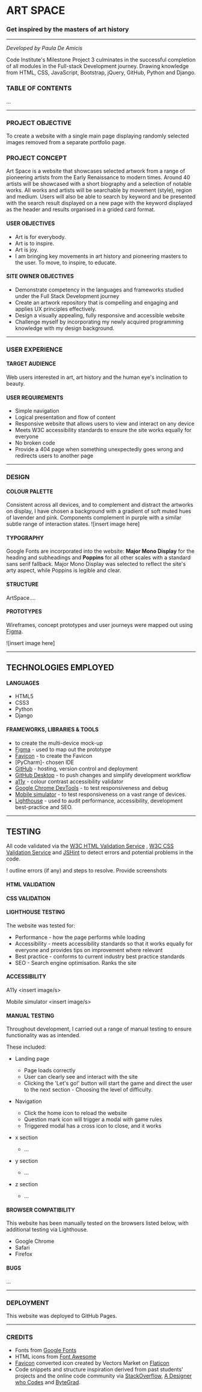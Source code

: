 # ART SPACE
### Get inspired by the masters of art history
***
*Developed by Paula De Amicis*

Code Institute's Milestone Project 3 culminates in the successful completion of all modules in the Full-stack Development journey. 
Drawing knowledge from HTML, CSS, JavaScript, Bootstrap, jQuery, GitHub, Python and Django.
<Visit live website>

<Insert composite image of game screenshots>

### TABLE OF CONTENTS
...
***

### PROJECT OBJECTIVE
To create a website with a single main page displaying randomly selected images removed from a separate portfolio page. 

### PROJECT CONCEPT
Art Space is a website that showcases selected artwork from a range of pioneering artists from the Early Renaissance to modern times. Around 40 artists will be showcased with a short biography and a selection of notable works.
All works and artists will be searchable by movement (style), region and medium. Users will also be able to search by keyword and be presented with the search result displayed on a new page with the keyword displayed as the header and results organised in a grided card format. 

#### USER OBJECTIVES
- Art is for everybody.
- Art is to inspire.
- Art is joy.
- I am bringing key movements in art history and pioneering masters to the user. To move, to inspire, to educate.  

#### SITE OWNER OBJECTIVES
- Demonstrate competency in the languages and frameworks studied under the Full Stack Development journey
- Create an artwork repository that is compelling and engaging and applies UX principles effectively. 
- Design a visually appealing, fully responsive and accessible website
- Challenge myself by incorporating my newly acquired programming knowledge with my design background.  

***
### USER EXPERIENCE
#### TARGET AUDIENCE
Web users interested in art, art history and the human eye's inclination to beauty. 

#### USER REQUIREMENTS
- Simple navigation
- Logical presentation and flow of content 
- Responsive website that allows users to view and interact on any device
- Meets W3C accessibility standards to ensure the site works equally for everyone
- No broken code
- Provide a 404 page when something unexpectedly goes wrong and redirects users to another page 

***

### DESIGN


#### COLOUR PALETTE 
Consistent across all devices, and to complement and distract the artworks on display, I have chosen a background with a gradient of soft muted hues of lavender and pink. Components complement in purple with a similar subtle range of interaction states.
![insert image here]


#### TYPOGRAPHY
Google Fonts are incorporated into the website: **Major Mono Display** for the heading and subheadings and **Poppins** for all other scales with a standard sans serif fallback. Major Mono Display was selected to reflect the site's arty aspect, while Poppins is legible and clear. 

#### STRUCTURE
ArtSpace.... 

#### PROTOTYPES
Wireframes, concept prototypes and user journeys were mapped out using [Figma](https://www.figma.com "Figma home"). 
   
![insert image here]

   ***
## TECHNOLOGIES EMPLOYED

#### LANGUAGES
- HTML5
- CSS3
- Python
- Django

#### FRAMEWORKS, LIBRARIES & TOOLS
- <composite image> to create the multi-device mock-up 
- [Figma](https://www.figma.com "Figma home") - used to map out the prototype
- [Favicon](https://favicon.io/ "Favicon home") - to create the Favicon
- [PyCharm]- chosen IDE
- [GitHub](https://github.com/ "GitHub home") - hosting, version control and deployment
- [GitHub Desktop](https://desktop.github.com/ "GitHub Desktop home") - to push changes and simplify development workflow
- [a11y](https://color.a11y.com/Contrast/ "a11y Contrast checker") - colour contrast accessibility validator
- [Google Chrome DevTools](https://developer.chrome.com/docs/devtools/ "Google Chrome Developer") - to test responsiveness and debug
- [Mobile simulator](https://chrome.google.com/webstore/detail/mobile-simulator-responsi/ckejmhbmlajgoklhgbapkiccekfoccmk "Mobile simulator extension overview") - to test responsiveness on a vast range of devices. 
- [Lighthouse](https://developer.chrome.com/docs/lighthouse/overview/ "Lighthouse overview") - used to audit performance, accessibility, development best-practice and SEO. 
***

## TESTING
All code validated via the [W3C HTML Validation Service](https://validator.w3.org/) , [W3C CSS Validation Service](https://jigsaw.w3.org/css-validator/) and [JSHint](https://jshint.com/) to detect errors and potential problems in the code. 

! outline errors (if any) and steps to resolve. Provide screenshots 


#### HTML VALIDATION 
<insert image here>


#### CSS VALIDATION
<insert image here>




#### LIGHTHOUSE TESTING 
The website was tested for: 
- Performance - how the page performs while loading
- Accessibility - meets accessibility standards so that it works equally for everyone and provides tips on improvement where relevant
- Best practice - conforms to current industry best practice standards
- SEO - Search engine optimisation. Ranks the site 

<insert images>

#### ACCESSIBILITY
A11y
<insert image/s> 

Mobile simulator
<insert image/s>

#### MANUAL TESTING
Throughout development, I carried out a range of manual testing to ensure functionality was as intended. 

These included: 

* Landing page
    *   Page loads correctly
    *   User can clearly see and interact with the site
    *   Clicking the 'Let's go!' button will start the game and direct the user to the next section - Choosing the level of difficulty. 

* Navigation 
    * Click the home icon to reload the website
    * Question mark icon will trigger a modal with game rules
    * Triggered modal has a cross icon to close, and it works

* x section
    * ... 

* y section 
    * ...

* z section 
    * ...
        
#### BROWSER COMPATIBILITY
This website has been manually tested on the browsers listed below, with additional testing via Lighthouse. 
- Google Chrome
- Safari
- Firefox

#### BUGS
...

***

### DEPLOYMENT
This website was deployed to GitHub Pages. 
***

### CREDITS
- Fonts from [Google Fonts](https://fonts.google.com/)
- HTML icons from [Font Awesome](https://fontawesome.com/)
- [Favicon](https://favicon.io/favicon-converter/) converted icon created by Vectors Market on [Flaticon](https://www.flaticon.com/free-icons/travel) 
- Code snippets and structure inspiration derived from past students' projects and the online code community via [StackOverflow](https://stackoverflow.com/), [A Designer who Codes](https://www.youtube.com/@ADesignerWhoCodes/playlists) and [ByteGrad](https://www.youtube.com/@ByteGrad).






